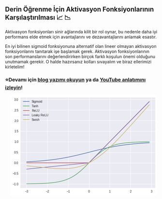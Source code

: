 ## Derin Öğrenme İçin Aktivasyon Fonksiyonlarının Karşılaştırılması :chart_with_upwards_trend: :chart_with_downwards_trend:

Aktivasyon fonksiyonları sinir ağlarında kilit bir rol oynar, bu nedenle daha iyi performans elde etmek için avantajlarını ve dezavantajlarını anlamak esastır.

En iyi bilinen sigmoid fonksiyonuna alternatif olan lineer olmayan aktivasyon fonksiyonlarını tanıtarak işe başlamak gerek. Aktivasyon fonksiyonlarının son performanslarını değerlendirirken birçok farklı koşulun önemi olduğunu unutmamak gerekir. O halde hazırsanız kolları sıvayalım ve biraz ellerimizi kirletelim!

### ⭐️Devamı için [blog yazımı okuyun](https://medium.com/deep-learning-turkiye/) ya da  [YouTube anlatımını izleyin](https://www.youtube.com/)! 

<img align="right" src="fonksiyonlar.png">
